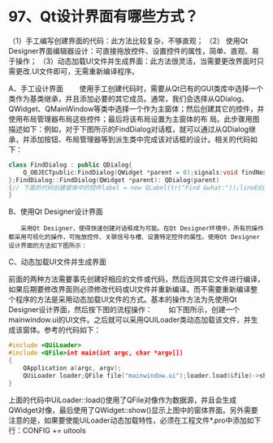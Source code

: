 # 97、Qt设计界面有哪些方式？

（1）手工编写创建界面的代码：此方法比较复杂，不够直观；
（2） 使用Qt Designer界面编辑器设计：可直接拖放控件、设置控件的属性，简单、直观、易于操作；
（3）动态加载UI文件并生成界面：此方法很灵活，当需要更改界面时只需更改.UI文件即可，无需重新编译程序。

A、手工设计界面
　　使用手工创建代码时，需要从Qt已有的GUI类库中选择一个类作为基类继承，并且添加必要的其它成员。通常，我们会选择从QDialog、 QWidget、QMainWindow等类中选择一个作为主窗体；然后创建其它的控件，并使用布局管理器布局这些控件；最后将该布局设置为主窗体的布 局。此步骤用图描述如下：例如，对于下图所示的FindDialog对话框，就可以通过从QDialog继承，并添加按钮、布局管理器等到派生类中完成该对话框的设计。相关的代码如下：

```c++
class FindDialog : public QDialog{
    Q_OBJECTpublic:FindDialog(QWidget *parent = 0);signals:void findNext(const QString &str, Qt::CaseSensitivity cs);void findPrevious(const QString &str, Qt::CaseSensitivity cs);private slots:void findClicked();void enableFindButton(const QString &text);private:                                                    // 窗体中的控件QLabel *label;QLineEdit *lineEdit;　QCheckBox *caseCheckBox;QCheckBox *backwardCheckBox;QPushButton *findButton;QPushButton *closeButton;
};FindDialog::FindDialog(QWidget *parent): QDialog(parent)
{// 下面的代码创建窗体中的控件label = new QLabel(tr("Find &what:"));lineEdit = new QLineEdit;label->setBuddy(lineEdit);caseCheckBox = new QCheckBox(tr("Match &case"));backwardCheckBox = new QCheckBox(tr("Search &backward"));findButton = new QPushButton(tr("&Find"));findButton->setDefault(true);findButton->setEnabled(false);closeButton = new QPushButton(tr("Close"));connect(lineEdit, SIGNAL(textChanged(const QString &)),this, SLOT(enableFindButton(const QString &)));connect(findButton, SIGNAL(clicked()),this, SLOT(findClicked()));connect(closeButton, SIGNAL(clicked()),this, SLOT(close()));// 使用布局管理器布局控件QHBoxLayout *topLeftLayout = new QHBoxLayout;topLeftLayout->addWidget(label);topLeftLayout->addWidget(lineEdit);QVBoxLayout *leftLayout = new QVBoxLayout;leftLayout->addLayout(topLeftLayout);leftLayout->addWidget(caseCheckBox);leftLayout->addWidget(backwardCheckBox);QVBoxLayout *rightLayout = new QVBoxLayout;rightLayout->addWidget(findButton);rightLayout->addWidget(closeButton);rightLayout->addStretch();QHBoxLayout *mainLayout = new QHBoxLayout;mainLayout->addLayout(leftLayout);mainLayout->addLayout(rightLayout);// 设置窗口的布局管理器setLayout(mainLayout); setWindowTitle(tr("Find"));setFixedHeight(sizeHint().height());
}
```

B、使用Qt Designer设计界面

```
　　采用Qt Designer，使得快速创建对话框成为可能。在Qt Designer环境中，所有的操作都采用可视化的操作，可拖放控件、关联信号与槽、设置特定控件的属性。使用Qt Designer设计界面的方法如下图所示：
```

C、动态加载UI文件并生成界面

前面的两种方法需要事先创建好相应的文件或代码，然后连同其它文件进行编译，如果后期要修改界面则必须修改代码或UI文件并重新编译。而不需要重新编译整个程序的方法是采用动态加载UI文件的方式。基本的操作方法为先使用Qt Designer设计界面，然后按下图的流程操作：
　　如下图所示，创建一个mainwindow.ui的UI文件。之后就可以采用QUILoader类动态加载该文件，并生成该窗体。参考的代码如下：
```c++
#include <QUiLoader>
#include <QFile>int main(int argc, char *argv[])
{
    QApplication a(argc, argv);
    QUiLoader loader;QFile file("mainwindow.ui");loader.load(&file)->show();return a.exec();
}
```
上面的代码中UiLoader::load()使用了QFile对像作为数据源，并且会生成QWidget对像，最后使用了QWidget::show()显示上图中的窗体界面。另外需要注意的是，如果要使能UiLoader动态加载特性，必须在工程文件*.pro中添加如下行：CONFIG += uitools

